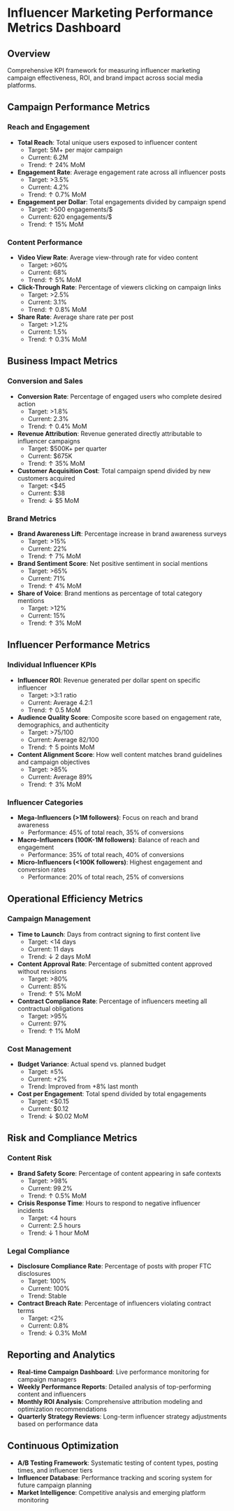 # Influencer Marketing Performance Metrics Dashboard

## Overview
Comprehensive KPI framework for measuring influencer marketing campaign effectiveness, ROI, and brand impact across social media platforms.

## Campaign Performance Metrics

### Reach and Engagement
- **Total Reach**: Total unique users exposed to influencer content
  - Target: 5M+ per major campaign
  - Current: 6.2M
  - Trend: ↑ 24% MoM
- **Engagement Rate**: Average engagement rate across all influencer posts
  - Target: >3.5%
  - Current: 4.2%
  - Trend: ↑ 0.7% MoM
- **Engagement per Dollar**: Total engagements divided by campaign spend
  - Target: >500 engagements/$
  - Current: 620 engagements/$
  - Trend: ↑ 15% MoM

### Content Performance
- **Video View Rate**: Average view-through rate for video content
  - Target: >60%
  - Current: 68%
  - Trend: ↑ 5% MoM
- **Click-Through Rate**: Percentage of viewers clicking on campaign links
  - Target: >2.5%
  - Current: 3.1%
  - Trend: ↑ 0.8% MoM
- **Share Rate**: Average share rate per post
  - Target: >1.2%
  - Current: 1.5%
  - Trend: ↑ 0.3% MoM

## Business Impact Metrics

### Conversion and Sales
- **Conversion Rate**: Percentage of engaged users who complete desired action
  - Target: >1.8%
  - Current: 2.3%
  - Trend: ↑ 0.4% MoM
- **Revenue Attribution**: Revenue generated directly attributable to influencer campaigns
  - Target: $500K+ per quarter
  - Current: $675K
  - Trend: ↑ 35% MoM
- **Customer Acquisition Cost**: Total campaign spend divided by new customers acquired
  - Target: <$45
  - Current: $38
  - Trend: ↓ $5 MoM

### Brand Metrics
- **Brand Awareness Lift**: Percentage increase in brand awareness surveys
  - Target: >15%
  - Current: 22%
  - Trend: ↑ 7% MoM
- **Brand Sentiment Score**: Net positive sentiment in social mentions
  - Target: >65%
  - Current: 71%
  - Trend: ↑ 4% MoM
- **Share of Voice**: Brand mentions as percentage of total category mentions
  - Target: >12%
  - Current: 15%
  - Trend: ↑ 3% MoM

## Influencer Performance Metrics

### Individual Influencer KPIs
- **Influencer ROI**: Revenue generated per dollar spent on specific influencer
  - Target: >3:1 ratio
  - Current: Average 4.2:1
  - Trend: ↑ 0.5 MoM
- **Audience Quality Score**: Composite score based on engagement rate, demographics, and authenticity
  - Target: >75/100
  - Current: Average 82/100
  - Trend: ↑ 5 points MoM
- **Content Alignment Score**: How well content matches brand guidelines and campaign objectives
  - Target: >85%
  - Current: Average 89%
  - Trend: ↑ 3% MoM

### Influencer Categories
- **Mega-Influencers (>1M followers)**: Focus on reach and brand awareness
  - Performance: 45% of total reach, 35% of conversions
- **Macro-Influencers (100K-1M followers)**: Balance of reach and engagement
  - Performance: 35% of total reach, 40% of conversions
- **Micro-Influencers (<100K followers)**: Highest engagement and conversion rates
  - Performance: 20% of total reach, 25% of conversions

## Operational Efficiency Metrics

### Campaign Management
- **Time to Launch**: Days from contract signing to first content live
  - Target: <14 days
  - Current: 11 days
  - Trend: ↓ 2 days MoM
- **Content Approval Rate**: Percentage of submitted content approved without revisions
  - Target: >80%
  - Current: 85%
  - Trend: ↑ 5% MoM
- **Contract Compliance Rate**: Percentage of influencers meeting all contractual obligations
  - Target: >95%
  - Current: 97%
  - Trend: ↑ 1% MoM

### Cost Management
- **Budget Variance**: Actual spend vs. planned budget
  - Target: ±5%
  - Current: +2%
  - Trend: Improved from +8% last month
- **Cost per Engagement**: Total spend divided by total engagements
  - Target: <$0.15
  - Current: $0.12
  - Trend: ↓ $0.02 MoM

## Risk and Compliance Metrics

### Content Risk
- **Brand Safety Score**: Percentage of content appearing in safe contexts
  - Target: >98%
  - Current: 99.2%
  - Trend: ↑ 0.5% MoM
- **Crisis Response Time**: Hours to respond to negative influencer incidents
  - Target: <4 hours
  - Current: 2.5 hours
  - Trend: ↓ 1 hour MoM

### Legal Compliance
- **Disclosure Compliance Rate**: Percentage of posts with proper FTC disclosures
  - Target: 100%
  - Current: 100%
  - Trend: Stable
- **Contract Breach Rate**: Percentage of influencers violating contract terms
  - Target: <2%
  - Current: 0.8%
  - Trend: ↓ 0.3% MoM

## Reporting and Analytics
- **Real-time Campaign Dashboard**: Live performance monitoring for campaign managers
- **Weekly Performance Reports**: Detailed analysis of top-performing content and influencers
- **Monthly ROI Analysis**: Comprehensive attribution modeling and optimization recommendations
- **Quarterly Strategy Reviews**: Long-term influencer strategy adjustments based on performance data

## Continuous Optimization
- **A/B Testing Framework**: Systematic testing of content types, posting times, and influencer tiers
- **Influencer Database**: Performance tracking and scoring system for future campaign planning
- **Market Intelligence**: Competitive analysis and emerging platform monitoring
